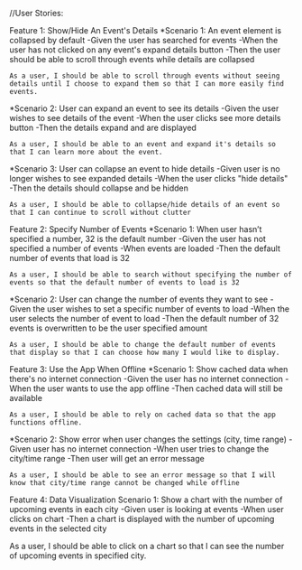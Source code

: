 //User Stories:

Feature 1: Show/Hide An Event's Details
  *Scenario 1: An event element is collapsed by default
    -Given the user has searched for events
    -When the user has not clicked on any event's expand details button
    -Then the user should be able to scroll through events while details are collapsed

    As a user, I should be able to scroll through events without seeing details until I choose to expand them so that I can more easily find events.

  *Scenario 2: User can expand an event to see its details
    -Given the user wishes to see details of the event
    -When the user clicks see more details button
    -Then the details expand and are displayed

    As a user, I should be able to an event and expand it's details so that I can learn more about the event.

  *Scenario 3: User can collapse an event to hide details
    -Given user is no longer wishes to see expanded details
    -When the user clicks "hide details"
    -Then the details should collapse and be hidden

    As a user, I should be able to collapse/hide details of an event so that I can continue to scroll without clutter

Feature 2: Specify Number of Events
  *Scenario 1: When user hasn’t specified a number, 32 is the default number
    -Given the user has not specified a number of events
    -When events are loaded
    -Then the default number of events that load is 32

    As a user, I should be able to search without specifying the number of events so that the default number of events to load is 32

  *Scenario 2: User can change the number of events they want to see
    -Given the user wishes to set a specific number of events to load
    -When the user selects the number of event to load
    -Then the default number of 32 events is overwritten to be the user specified amount

    As a user, I should be able to change the default number of events that display so that I can choose how many I would like to display.

Feature 3: Use the App When Offline
  *Scenario 1: Show cached data when there's no internet connection
    -Given the user has no internet connection
    -When the user wants to use the app offline
    -Then cached data will still be available

    As a user, I should be able to rely on cached data so that the app functions offline.

  *Scenario 2: Show error when user changes the settings (city, time range)
    -Given user has no internet connection
    -When user tries to change the city/time range
    -Then user will get an error message

    As a user, I should be able to see an error message so that I will know that city/time range cannot be changed while offline

Feature 4: Data Visualization
  Scenario 1: Show a chart with the number of upcoming events in each city
  -Given user is looking at events
  -When user clicks on chart
  -Then a chart is displayed with the number of upcoming events in the selected city

  As a user, I should be able to click on a chart so that I can see the number of upcoming events in specified city.